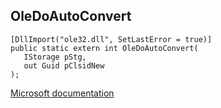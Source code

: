 ## OleDoAutoConvert

```
[DllImport("ole32.dll", SetLastError = true)]
public static extern int OleDoAutoConvert(
   IStorage pStg,
   out Guid pClsidNew
);
```

[Microsoft documentation](https://docs.microsoft.com/en-us/windows/win32/api/ole2/nf-ole2-oledoautoconvert)
